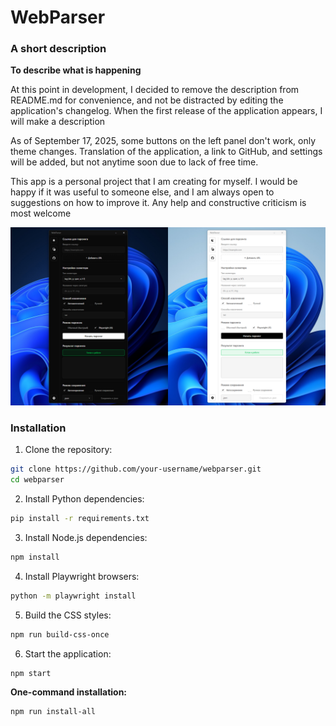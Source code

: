 # WebParser

### A short description
**To describe what is happening**

At this point in development, I decided to remove the description from README.md for convenience, and not be distracted by editing the application's changelog. When the first release of the application appears, I will make a description

As of September 17, 2025, some buttons on the left panel don't work, only theme changes. Translation of the application, a link to GitHub, and settings will be added, but not anytime soon due to lack of free time.

This app is a personal project that I am creating for myself. I would be happy if it was useful to someone else, and I am always open to suggestions on how to improve it. Any help and constructive criticism is most welcome

![screenshot](https://github.com/mdapm9di/WebParser/blob/main/preview.jpg)

### Installation
1. Clone the repository:
```bash
git clone https://github.com/your-username/webparser.git
cd webparser
```

2. Install Python dependencies:
```bash
pip install -r requirements.txt
```

3. Install Node.js dependencies:
```bash
npm install
```

4. Install Playwright browsers:
```bash
python -m playwright install
```

5. Build the CSS styles:
```bash
npm run build-css-once
```

6. Start the application:
```bash
npm start
```

**One-command installation:**
```bash
npm run install-all
```